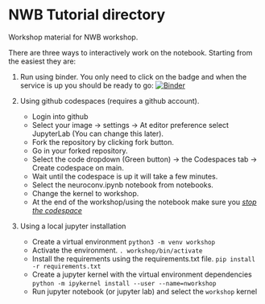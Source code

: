 # NWB Tutorial directory

Workshop material for NWB workshop.

There are three ways to interactively work on the notebook.
Starting from the easiest they are:
1. Run using binder. You only need to click on the badge and when the service is up you should be ready to go:
[![Binder](https://mybinder.org/badge_logo.svg)](https://mybinder.org/v2/gh/achilleasNP/NWBworkshop.git/HEAD?labpath=notebooks%2Fneuroconv.ipynb)

2. Using github codespaces (requires a github account).
    - Login into github
    - Select your image -> settings -> At editor preference select JupyterLab (You can change this later).
    - Fork the repository by clicking fork button.
    - Go in your forked repository.
    - Select the code dropdown (Green button) -> the Codespaces tab -> Create codespace on main.
    - Wait until the codespace is up it will take a few minutes.
    - Select the neuroconv.ipynb notebook from notebooks.
    - Change the kernel to workshop.
    - At the end of the workshop/using the notebook make sure you [*stop the codespace*](https://docs.github.com/en/codespaces/developing-in-a-codespace/stopping-and-starting-a-codespace)

3. Using a local jupyter installation
    - Create a virtual environment
    ``` python3 -m venv workshop ```
    - Activate the environment.
    ``` . workshop/bin/activate ``` 
    - Install the requirements using the requirements.txt file.
    ``` pip install -r requirements.txt ```
    - Create a jupyter kernel with the virtual environment dependencies
     ``` python -m ipykernel install --user --name=nworkshop ```
    - Run jupyter notebook (or jupyter lab) and select the `workshop` kernel



